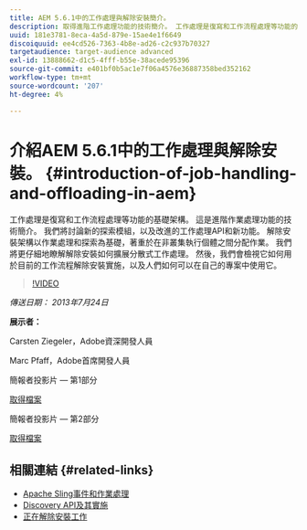 ```yaml
---
title: AEM 5.6.1中的工作處理與解除安裝簡介。
description: 取得進階工作處理功能的技術簡介。 工作處理是復寫和工作流程處理等功能的基礎架構。 瞭解探索模組以及改進的工作處理API和新功能。
uuid: 181e3781-8eca-4a5d-879e-15ae4e1f6649
discoiquuid: ee4cd526-7363-4b8e-ad26-c2c937b70327
targetaudience: target-audience advanced
exl-id: 13888662-d1c5-4fff-b55e-38acede95396
source-git-commit: e401bf0b5ac1e7f06a4576e36887358bed352162
workflow-type: tm+mt
source-wordcount: '207'
ht-degree: 4%

---
```


# 介紹AEM 5.6.1中的工作處理與解除安裝。 {#introduction-of-job-handling-and-offloading-in-aem}

工作處理是復寫和工作流程處理等功能的基礎架構。 這是進階作業處理功能的技術簡介。 我們將討論新的探索模組，以及改進的工作處理API和新功能。 解除安裝架構以作業處理和探索為基礎，著重於在非叢集執行個體之間分配作業。 我們將更仔細地瞭解解除安裝如何擴展分散式工作處理。 然後，我們會檢視它如何用於目前的工作流程解除安裝實施，以及人們如何可以在自己的專案中使用它。

>[!VIDEO](https://video.tv.adobe.com/v/19580/?quality=9)

*傳送日期： 2013年7月24日*

**展示者：**

Carsten Ziegeler，Adobe資深開發人員

Marc Pfaff，Adobe首席開發人員

簡報者投影片 — 第1部分

[取得檔案](assets/jobhandling.pdf)

簡報者投影片 — 第2部分

[取得檔案](assets/offloading.pdf)

## 相關連結 {#related-links}

* [Apache Sling事件和作業處理](https://sling.apache.org/documentation/bundles/apache-sling-eventing-and-job-handling.html)
* [Discovery API及其實施](https://sling.apache.org/documentation/bundles/discovery-api-and-impl.html)
* [正在解除安裝工作](https://docs.adobe.com/docs/en/cq/current/deploying/offloading.html)

